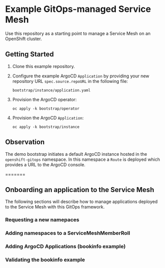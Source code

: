 # Example GitOps-managed Service Mesh

Use this repository as a starting point to manage a Service Mesh on an OpenShift cluster.

## Getting Started

1. Clone this example repository.

2. Configure the example ArgoCD `Application` by providing your new repository URL `spec.source.repoURL` in the following file:

    ```
    bootstrap/instance/application.yaml
    ```

3. Provision the ArgoCD operator:
    
    ```
    oc apply -k bootstrap/operator
    ```

4. Provision the ArgoCD `Application`:

    ```
    oc apply -k bootstrap/instance
    ```

## Observation

The demo bootstrap initiates a default ArgoCD instance hosted in the `openshift-gitops` namespace. In this namespace a `Route` is deployed which provides a URL to the ArgoCD console.

=======
## Onboarding an application to the Service Mesh

The following sections will describe how to manage applications deployed to the Service Mesh with this GitOps framework.

### Requesting a new namepaces



### Adding namespaces to a ServiceMeshMemberRoll



### Adding ArgoCD Applications (bookinfo example)



### Validating the bookinfo example



